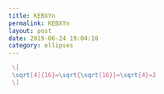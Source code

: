 ```yaml
---
title: KEBXYn
permalink: KEBXYn
layout: post
date: 2019-06-24 19:04:10
category: ellipses
---
```


```latex
 \[
 \sqrt[4]{16}=\sqrt{\sqrt{16}}=\sqrt{4}=2
 \]
```